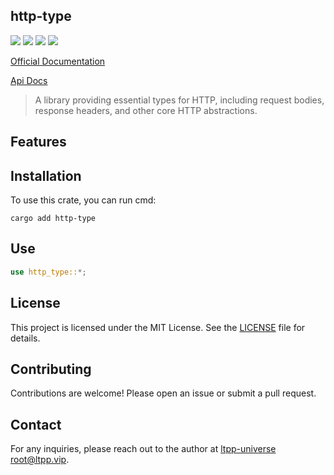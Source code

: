 ## http-type

[![](https://img.shields.io/crates/v/http-type.svg)](https://crates.io/crates/http-type)
[![](https://docs.rs/http-type/badge.svg)](https://docs.rs/http-type)
[![](https://img.shields.io/crates/l/http-type.svg)](./LICENSE)
[![](https://github.com/ltpp-universe/http-type/workflows/Rust/badge.svg)](https://github.com/ltpp-universe/http-type/actions?query=workflow:Rust)

[Official Documentation](https://docs.ltpp.vip/HTTP-TYPE/)

[Api Docs](https://docs.rs/http-type/latest/http_type/)

> A library providing essential types for HTTP, including request bodies, response headers, and other core HTTP abstractions.

## Features

## Installation

To use this crate, you can run cmd:

```shell
cargo add http-type
```

## Use

```rust
use http_type::*;
```

## License

This project is licensed under the MIT License. See the [LICENSE](LICENSE) file for details.

## Contributing

Contributions are welcome! Please open an issue or submit a pull request.

## Contact

For any inquiries, please reach out to the author at [ltpp-universe <root@ltpp.vip>](mailto:root@ltpp.vip).
